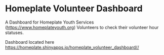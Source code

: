 # Homeplate Volunteer Dashboard

A Dashboard for Homeplate Youth Services (https://www.homeplateyouth.org) Volunteers to check their volunteer hour statuses.

Dashboard located here https://homeplate.shinyapps.io/homeplate_volunteer_dashboard//

